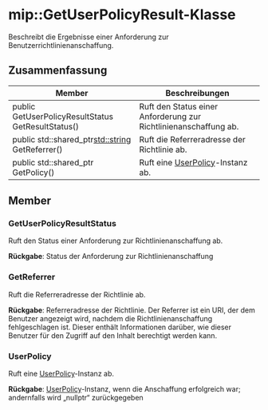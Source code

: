 # <a name="class-mipgetuserpolicyresult"></a>mip::GetUserPolicyResult-Klasse 
Beschreibt die Ergebnisse einer Anforderung zur Benutzerrichtlinienanschaffung.
  
## <a name="summary"></a>Zusammenfassung
 Member                        | Beschreibungen                                
--------------------------------|---------------------------------------------
 public GetUserPolicyResultStatus GetResultStatus()  |  Ruft den Status einer Anforderung zur Richtlinienanschaffung ab.
public std::shared_ptr<std::string> GetReferrer()  |  Ruft die Referreradresse der Richtlinie ab.
public std::shared_ptr<UserPolicy> GetPolicy()  |  Ruft eine [UserPolicy](class_mip_userpolicy.md)-Instanz ab.
  
## <a name="members"></a>Member
  
### <a name="getuserpolicyresultstatus"></a>GetUserPolicyResultStatus
Ruft den Status einer Anforderung zur Richtlinienanschaffung ab.

  
**Rückgabe**: Status der Anforderung zur Richtlinienanschaffung
  
### <a name="getreferrer"></a>GetReferrer
Ruft die Referreradresse der Richtlinie ab.

  
**Rückgabe**: Referreradresse der Richtlinie. Der Referrer ist ein URI, der dem Benutzer angezeigt wird, nachdem die Richtlinienanschaffung fehlgeschlagen ist. Dieser enthält Informationen darüber, wie dieser Benutzer für den Zugriff auf den Inhalt berechtigt werden kann.
  
### <a name="userpolicy"></a>UserPolicy
Ruft eine [UserPolicy](class_mip_userpolicy.md)-Instanz ab.

  
**Rückgabe**: [UserPolicy](class_mip_userpolicy.md)-Instanz, wenn die Anschaffung erfolgreich war; andernfalls wird „nullptr“ zurückgegeben